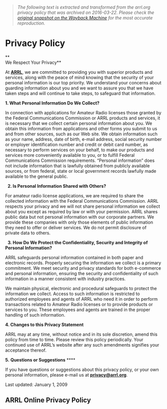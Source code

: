 > *The following text is extracted and transformed from the arrl.org privacy policy that was archived on 2016-03-22. Please check the [original snapshot on the Wayback Machine](https://web.archive.org/web/20160322052100id_/http%3A//www.arrl.org/privacy-policy) for the most accurate reproduction.*

# Privacy Policy

**  
We Respect Your Privacy**

At [**ARRL**](http://www.arrl.org/about-arrl), we are committed to providing you with superior products and services, along with the peace of mind knowing that the security of your personal information is our top priority. We understand your concerns about guarding information about you and we want to assure you that we have taken steps and will continue to take steps, to safeguard that information.

**1\. What Personal Information Do We Collect?**

In connection with applications for Amateur Radio licenses those granted by the Federal Communications Commission or ARRL products and services, it is necessary that we collect certain personal information about you. We obtain this information from applications and other forms you submit to us and from other sources, such as our Web site. We obtain information such as your name, address, date of birth, e-mail address, social security number or employer identification number and credit or debit card number, as necessary to perform services on your behalf, to make our products and services more conveniently available to you, or to fulfill Federal Communications Commission requirements. “Personal information” does not include information that is lawfully obtained from publicly available sources, or from federal, state or local government records lawfully made available to the general public.

  **2\. Is Personal Information Shared with Others?**

For amateur radio license applications, we are required to share the collected information with the Federal Communications Commission. ARRL respects your privacy and we will not share personal information we collect about you except as required by law or with your permission. ARRL shares public data but not personal information with our corporate partners. We provide these companies with only those elements of public information they need to offer or deliver services. We do not permit disclosure of private data to others. 

  **3\. How Do We Protect the Confidentiality, Security and Integrity of Personal Information?**

ARRL safeguards personal information contained in both paper and electronic records. Properly securing the information we collect is a primary commitment. We meet security and privacy standards for both e-commerce and personal information, ensuring the security and confidentiality of such information in a manner consistent with industry practices.

We maintain physical, electronic and procedural safeguards to protect the information we collect. Access to such information is restricted to authorized employees and agents of ARRL who need it in order to perform transactions related to Amateur Radio licenses or to provide products or services to you. These employees and agents are trained in the proper handling of such information.

**4\. Changes to this Privacy Statement**

ARRL may at any time, without notice and in its sole discretion, amend this policy from time to time. Please review this policy periodically. Your continued use of ARRL’s website after any such amendments signifies your acceptance thereof.

**5.** **Questions or Suggestions** ****  
  
If you have questions or suggestions about this privacy policy, or your own personal information, please e-mail us at [**privacy@arrl.org**](mailto:privacy@arrl.org).

Last updated: January 1, 2009

## ARRL Online Privacy Policy
